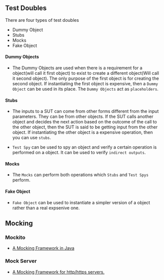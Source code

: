 ## Test Doubles

There are four types of test doubles

* Dummy Object
* Stubs
* Mocks
* Fake Object

#### Dummy Objects

* The Dummy Objects are used when there is a requirement for a object(will call it first object) to exist to create a different object(Will call it second object). The only purpose of the first object is for creating the second object. If instantiating the first object is expensive, then a `Dummy Object` can be used in its place. The `Dummy Objects` act as `placeholders`.

#### Stubs

* The inputs to a SUT can come from other forms different from the input parameters. They can be from other objects. If the SUT calls another object and decides the next action based on the outcome of the call to the other object, then the SUT is said to be getting input from the other object. If instantiating the other object is a expensive operation, then you can use `stubs`.

* `Test Spy` can be used to spy an object and verify a certain operation is performed on a object. It can be used to verify `indirect outputs`.

#### Mocks

* The `Mocks` can perform both operations which `Stubs` and `Test Spys` perform.

#### Fake Object

* `Fake Object` can be used to instantiate a simpler version of a object rather than a real expsenive one.


## Mocking

### Mockito

* [A Mocking Framework in Java](http://site.mockito.org/)

### Mock Server

* [A Mocking Framework for http/https servers.](http://www.mock-server.com/)


